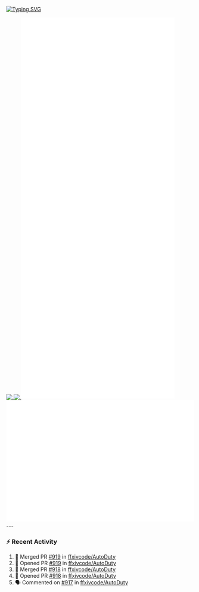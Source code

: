 [![Typing SVG](https://readme-typing-svg.demolab.com?font=Fira+Code&duration=1000&pause=1000&multiline=true&repeat=false&width=435&lines=Simon+Latusek+%7C+Gameplay+Engineer)](https://git.io/typing-svg)

<a href="https://github.com/anuraghazra/github-readme-stats">
  <img height=200 align="center" src="https://github-readme-stats.vercel.app/api?username=erdelf&theme=radical" />
</a>
<a href="https://github.com/anuraghazra/convoychat">
  <img height=200 align="center" src="https://streak-stats.demolab.com?user=erdelf&theme=radical&mode=weekly" />
</a>

<picture>
  <img src="/github-metrics.svg" alt="Metrics">
</picture>

<picture>
  <img src="/github-metrics-achievements.svg" alt="Achievements">
</picture>
---

### :zap: Recent Activity
<!--START_SECTION:activity-->
1. 🎉 Merged PR [#919](https://github.com/ffxivcode/AutoDuty/pull/919) in [ffxivcode/AutoDuty](https://github.com/ffxivcode/AutoDuty)
2. 💪 Opened PR [#919](https://github.com/ffxivcode/AutoDuty/pull/919) in [ffxivcode/AutoDuty](https://github.com/ffxivcode/AutoDuty)
3. 🎉 Merged PR [#918](https://github.com/ffxivcode/AutoDuty/pull/918) in [ffxivcode/AutoDuty](https://github.com/ffxivcode/AutoDuty)
4. 💪 Opened PR [#918](https://github.com/ffxivcode/AutoDuty/pull/918) in [ffxivcode/AutoDuty](https://github.com/ffxivcode/AutoDuty)
5. 🗣 Commented on [#917](https://github.com/ffxivcode/AutoDuty/issues/917#issuecomment-2811793020) in [ffxivcode/AutoDuty](https://github.com/ffxivcode/AutoDuty)
<!--END_SECTION:activity-->

<!--
**erdelf/erdelf** is a ✨ _special_ ✨ repository because its `README.md` (this file) appears on your GitHub profile.

Here are some ideas to get you started:

- 🔭 I’m currently working on ...
- 🌱 I’m currently learning ...
- 👯 I’m looking to collaborate on ...
- 🤔 I’m looking for help with ...
- 💬 Ask me about ...
- 📫 How to reach me: ...
- 😄 Pronouns: ...
- ⚡ Fun fact: ...
-->
